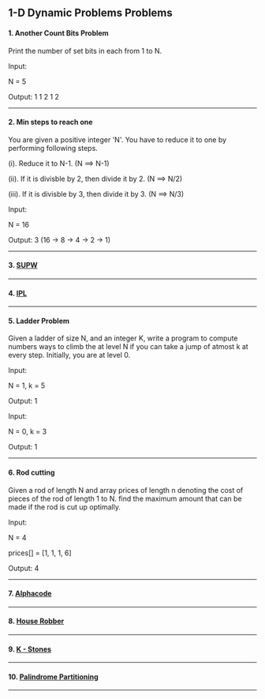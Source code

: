 ## 1-D Dynamic Problems Problems

#### 1. Another Count Bits Problem

Print the number of set bits in each from 1 to N.

Input:

N = 5

Output: 1 1 2 1 2

---

#### 2. Min steps to reach one

You are given a positive integer 'N'. You have to reduce it to one by performing following steps.

(i). Reduce it to N-1. (N ==> N-1)

(ii). If it is divisble by 2, then divide it by 2. (N ==> N/2)

(iii). If it is divisble by 3, then divide it by 3. (N ==> N/3)

Input:

N = 16

Output: 3 (16 -> 8 -> 4 -> 2 -> 1)

---

#### 3. [ SUPW ](https://www.iarcs.org.in/inoi/2014/zco2014/zco2014-1b.php)

---

#### 4. [ IPL ](https://www.iarcs.org.in/inoi/2014/zco2014/zco2014-2b.php)

---

#### 5. Ladder Problem

Given a ladder of size N, and an integer K, write a program to compute numbers
ways to climb the at level N if you can take a jump of atmost k at every step. Initially, you
are at level 0.

Input:

N = 1, k = 5

Output: 1

Input:

N = 0, k = 3

Output: 1

---

#### 6. Rod cutting

Given a rod of length N and array prices of length n denoting the cost of pieces of the rod of length 1 to N. find the maximum amount that can be made if the rod is cut up optimally.

Input:

N = 4

prices[] = [1, 1, 1, 6]

Output: 4

---

#### 7. [ Alphacode ](https://www.spoj.com/problems/ACODE/)

---

#### 8. [ House Robber ](https://leetcode.com/problems/house-robber/)

---

#### 9. [ K - Stones ](https://atcoder.jp/contests/dp/tasks/dp_k)

---

#### 10. [ Palindrome Partitioning ](https://leetcode.com/problems/palindrome-partitioning/)

---
